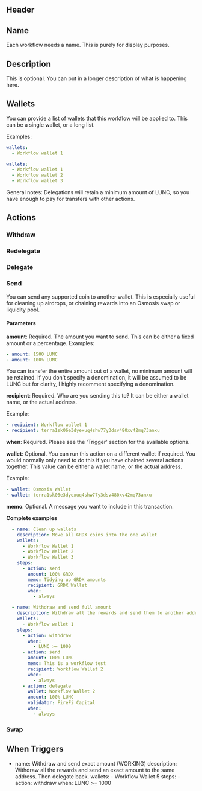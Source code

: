 ## Header

## Name
Each workflow needs a name. This is purely for display purposes.

## Description
This is optional. You can put in a longer description of what is happening here.

## Wallets
You can provide a list of wallets that this workflow will be applied to. This can be a single wallet, or a long list.

Examples:

```yml
wallets:
  - Workflow wallet 1
```

```yml
wallets:
  - Workflow wallet 1
  - Workflow wallet 2
  - Workflow wallet 3
```

General notes:
Delegations will retain a minimum amount of LUNC, so you have enough to pay for transfers with other actions.

## Actions

### Withdraw

### Redelegate

### Delegate

### Send

You can send any supported coin to another wallet. This is especially useful for cleaning up airdrops, or chaining rewards into an Osmosis swap or liquidity pool.

#### Parameters

**amount**: Required. The amount you want to send. This can be either a fixed amount or a percentage.
Examples:
```yml
- amount: 1500 LUNC
- amount: 100% LUNC
```

You can transfer the entire amount out of a wallet, no minimum amount will be retained. If you don't specify a denomination, it will be assumed to be LUNC but for clarity, I highly recomment specifying a denomination.

**recipient**: Required. Who are you sending this to? It can be either a wallet name, or the actual address.

Example:
```yml
- recipient: Workflow wallet 1
- recipient: terra1sk06e3dyexuq4shw77y3dsv480xv42mq73anxu
```
**when**: Required. Please see the 'Trigger' section for the available options.

**wallet**: Optional. You can run this action on a different wallet if required. You would normally only need to do this if you have chained several actions together. This value can be either a wallet name, or the actual address.

Example:
```yml
- wallet: Osmosis Wallet
- wallet: terra1sk06e3dyexuq4shw77y3dsv480xv42mq73anxu
```
**memo**: Optional. A message you want to include in this transaction.

**Complete examples**

```yml
  - name: Clean up wallets
    description: Move all GRDX coins into the one wallet
    wallets:
      - Workflow Wallet 1
      - Workflow Wallet 2
      - Workflow Wallet 3
    steps:
      - action: send
        amount: 100% GRDX
        memo: Tidying up GRDX amounts
        recipient: GRDX Wallet
        when: 
          - always

  - name: Withdraw and send full amount
    description: Withdraw all the rewards and send them to another address. Then delegate them.
    wallets: 
      - Workflow wallet 1
    steps:
      - action: withdraw
        when: 
          - LUNC >= 1000
      - action: send
        amount: 100% LUNC
        memo: This is a workflow test
        recipient: Workflow Wallet 2
        when: 
          - always
      - action: delegate
        wallet: Workflow Wallet 2
        amount: 100% LUNC
        validator: FireFi Capital
        when: 
          - always
```

### Swap

## When Triggers



- name: Withdraw and send exact amount (WORKING)
    description: Withdraw all the rewards and send an exact amount to the same address. Then delegate back.
    wallets:
      - Workflow Wallet 5
    steps:
      - action: withdraw
        when: LUNC >= 1000